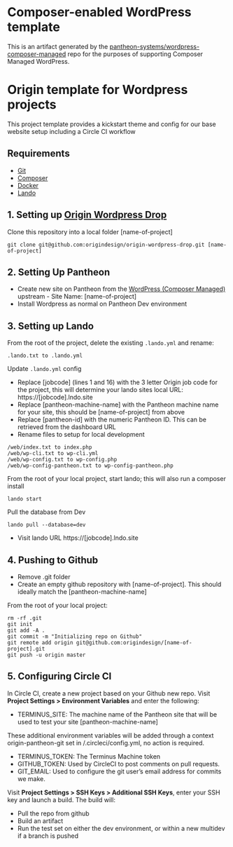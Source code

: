 # Composer-enabled WordPress template

This is an artifact generated by the [pantheon-systems/wordpress-composer-managed](https://github.com/pantheon-upstreams/wordpress-composer-managed) repo for the purposes of supporting Composer Managed WordPress. 

# Origin template for Wordpress projects

This project template provides a kickstart theme and config for our base website setup including a Circle CI workflow

## Requirements

- [Git](https://git-scm.com/downloads)
- [Composer](https://getcomposer.org/download/)
- [Docker](https://docs.docker.com/engine/installation/)
- [Lando](https://lando.dev/)

## 1. Setting up [Origin Wordpress Drop](https://github.com/origindesign/origin-wordpress-drop)

Clone this repository into a local folder [name-of-project]
````
git clone git@github.com:origindesign/origin-wordpress-drop.git [name-of-project]
````

## 2. Setting Up Pantheon

- Create new site on Pantheon from the [WordPress (Composer Managed)](https://dashboard.pantheon.io/sites/create?upstream_id=90a683cd-4e03-4832-9b49-be97ab2a0be4) upstream - Site Name: [name-of-project]
- Install Wordpress as normal on Pantheon Dev environment


## 3. Setting up Lando

From the root of the project, delete the existing `.lando.yml` and rename:
````
.lando.txt to .lando.yml
````
Update `.lando.yml` config
- Replace [jobcode] (lines 1 and 16) with the 3 letter Origin job code for the project, this will determine your lando sites local URL: https://[jobcode].lndo.site
- Replace [pantheon-machine-name] with the Pantheon machine name for your site, this should be [name-of-project] from above
- Replace [pantheon-id] with the numeric Pantheon ID. This can be retrieved from the dashboard URL
- Rename files to setup for local development
```shell
/web/index.txt to index.php
/web/wp-cli.txt to wp-cli.yml
/web/wp-config.txt to wp-config.php
/web/wp-config-pantheon.txt to wp-config-pantheon.php
````
From the root of your local project, start lando; this will also run a composer install
```shell
lando start
```
Pull the database from Dev
````
lando pull --database=dev
````
- Visit lando URL https://[jobcode].lndo.site

## 4. Pushing to Github

- Remove .git folder
- Create an empty github repository with [name-of-project]. This should ideally match the [pantheon-machine-name]

From the root of your local project:
```shell
rm -rf .git 
git init
git add -A .
git commit -m "Initializing repo on Github"
git remote add origin git@github.com:origindesign/[name-of-project].git
git push -u origin master
```

## 5. Configuring Circle CI

In Circle CI, create a new project based on your Github new repo. Visit **Project Settings > Environment Variables** and enter the following:
- TERMINUS_SITE: The machine name of the Pantheon site that will be used to test your site [pantheon-machine-name]

These additional environment variables will be added through a context origin-pantheon-git set in /.circleci/config.yml, no action is required.

- TERMINUS_TOKEN: The Terminus Machine token
- GITHUB_TOKEN: Used by CircleCI to post comments on pull requests.
- GIT_EMAIL: Used to configure the git user’s email address for commits we make.

Visit **Project Settings > SSH Keys > Additional SSH Keys**, enter your SSH key and launch a build. The build will:
- Pull the repo from github
- Build an artifact
- Run the test set on either the dev environment, or within a new multidev if a branch is pushed
